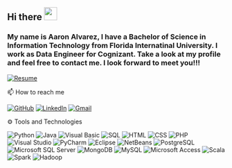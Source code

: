 ## Hi there <img src="https://raw.githubusercontent.com/MartinHeinz/MartinHeinz/master/wave.gif" width="30px">

### My name is Aaron Alvarez, I have a Bachelor of Science in Information Technology from Florida Internatinal University. I work as Data Engineer for Cognizant. Take a look at my profile and feel free to contact me. I look forward to meet you!!!

[![Resume](https://img.shields.io/badge/--MyResume?label=My-Resume&logo=Resume&style=social)](https://github.com/aalva500-prog/Resume-Aaron-Alvarez/blob/main/Resume-Aaron-Alvarez.md)

📫 How to reach me

[![GitHub](https://img.shields.io/badge/--github?label=Github&logo=GitHub&style=social)](https://github.com/aalva500-prog) 
[![LinkedIn](https://img.shields.io/badge/--linkedin?label=LinkedIn&logo=LinkedIn&style=social)](https://www.linkedin.com/in/aaron-alvarez-970919185/)
[![Gmail](https://img.shields.io/badge/--linkedin?label=Gmail&logo=gmail&style=social)](mailto:900908alvarezaaron@gmail.com)

⚙ Tools and Technologies

![Python](https://img.shields.io/badge/-Python-333333?style=flat&logo=python)
![Java](https://img.shields.io/badge/-Java-333333?style=flat&logo=java)
![Visual Basic](https://img.shields.io/badge/-VisualBasic-333333?style=flat&logo=visualbasic)
![SQL](https://img.shields.io/badge/-SQL-333333?style=flat)
![HTML](https://img.shields.io/badge/-HTML-333333?style=flat&logo=HTML5)
![CSS](https://img.shields.io/badge/-CSS-333333?style=flat)
![PHP](https://img.shields.io/badge/-PHP-333333?style=flat&logo=PHP)
![Visual Studio](https://img.shields.io/badge/-Visual%20Studio-333333?style=flat&logo=visual-studio&logoColor=007ACC)
![PyCharm](https://img.shields.io/badge/-PyCharm-333333?style=flat&logo=PyCharm&logoColor=00cc52)
![Eclipse](https://img.shields.io/badge/-Eclipse-333333?style=flat&logo=Eclipse&logoColor=000d80)
![NetBeans](https://img.shields.io/badge/-NetBeans-333333?style=flat&logo=NetBeans&logoColor=007ACC)
![PostgreSQL](https://img.shields.io/badge/-PostgreSQL-333333?style=flat&logo=PostgreSQL)
![Microsoft SQL Server](https://img.shields.io/badge/-SQLServer-333333?style=flat&logo=SQLServer&logoColor=007ACC)
![MongoDB](https://img.shields.io/badge/-MongoDB-333333?style=flat&logo=MongoDB&logoColor=00cc52)
![MySQL](https://img.shields.io/badge/-MySQL-333333?style=flat&logo=MySQL&logoColor=00cc52)
![Microsoft Access](https://img.shields.io/badge/-Access-333333?style=flat&logo=Access&logoColor=00cc52)
![Scala](https://img.shields.io/badge/-Access-333333?style=flat&logo=Scala&logoColor=00cc52)
![Spark](https://img.shields.io/badge/-Access-333333?style=flat&logo=Spark&logoColor=00cc52)
![Hadoop](https://img.shields.io/badge/-Access-333333?style=flat&logo=Hadoop&logoColor=00cc52)
